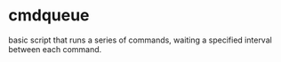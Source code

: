 # cmdqueue
basic script that runs a series of commands, waiting a specified interval between each command.
